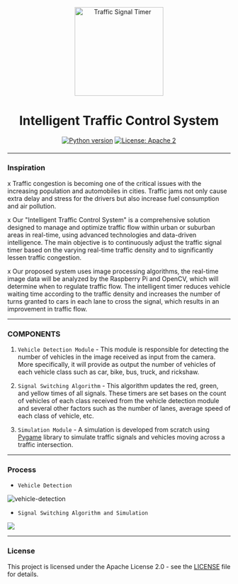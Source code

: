 <p align="center">
 <img height=200px src="./traffic-signal.jpeg" alt="Traffic Signal Timer">
</p>

<h1 align="center">Intelligent Traffic Control System</h1>

<div align="center">

[![Python version](https://img.shields.io/badge/python-3.7-blue.svg)](https://www.python.org/downloads/release/python-370/)
[![License: Apache 2](https://img.shields.io/badge/License-Apache-yellow.svg)](https://www.apache.org/licenses/LICENSE-2.0)

<h4></h4>

</div>

-----------------------------------------
### Inspiration

x Traffic congestion is becoming one of the critical issues with the increasing population and automobiles in cities. Traffic jams not only cause extra delay and stress for the drivers but also increase fuel consumption and air pollution. 

x Our "Intelligent Traffic Control System" is a comprehensive solution designed to manage and
optimize traffic flow within urban or suburban areas in real-time, using advanced
technologies and data-driven intelligence. The main objective is to continuously adjust the
traffic signal timer based on the varying real-time traffic density and to significantly lessen
traffic congestion.

x Our proposed system uses image processing algorithms, the real-time image data will be
analyzed by the Raspberry Pi and OpenCV, which will determine when to regulate traffic flow.
The intelligent timer reduces vehicle waiting time according to the traffic density and
increases the number of turns granted to cars in each lane to cross the signal, which results
in an improvement in traffic flow.

------------------------------------------
### COMPONENTS

1. `Vehicle Detection Module` - This module is responsible for detecting the number of vehicles in the image received as input from the camera. More specifically, it will provide as output the number of vehicles of each vehicle class such as car, bike, bus, truck, and rickshaw.

2. `Signal Switching Algorithm` - This algorithm updates the red, green, and yellow times of all signals. These timers are set bases on the count of vehicles of each class received from the vehicle detection module and several other factors such as the number of lanes, average speed of each class of vehicle, etc. 

3. `Simulation Module` - A simulation is developed from scratch using [Pygame](https://www.pygame.org/news) library to simulate traffic signals and vehicles moving across a traffic intersection.

------------------------------------------
### Process

* `Vehicle Detection`
  
![vehicle-detection](https://github.com/lubindher/Intelligent-Traffic-Control-System/assets/119559904/83016594-7c10-4fa0-a585-2b75ba2d1f5b)

* `Signal Switching Algorithm and Simulation`

![](https://github.com/lubindher/Intelligent-Traffic-Control-System/blob/main/Demo.gif)


------------------------------------------
### License
This project is licensed under the Apache License 2.0 - see the [LICENSE](./LICENSE) file for details.
